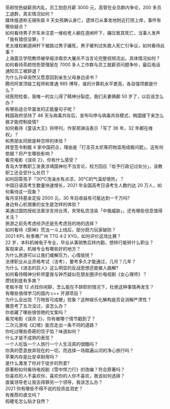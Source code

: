 茶颜悦色疑薪资内乱，员工抱怨月薪 3000 元，高管在全员群内争论，200 多员工退群，真实情况如何？  
媒体报道称无锡失联 8 天女孩确认身亡，遗体已从事发地附近打捞上岸，事件有哪些疑点？  
如何看待男子开车未注意一维权老人躺在道闸杆下，碾压致其死亡，当事人发声「我有错但没罪」？  
老太维权躺道闸杆下被路过男子碾死，男子被判过失致人死亡引争议，如何看待此事？  
上海震旦学院教师被举报涉南京大屠杀不当言论完整视频流出，具体情况如何？  
如何看待茶颜悦色管理层在 7000 多人工作群与员工就薪资问题争吵，最后电话通知员工被辞退？  
为什么孙卓突然又愿意回到亲生父母身边读书？  
腾讯阿里顶级工程师和普通 985 博导，谁的计算机水平更高，各自强项都是什么？  
经医院检查，我唯一的女儿得了精神分裂症。我们夫妻俩都 50 岁了，以后该怎么办？  
有哪些适合早晨发的正能量句子呢？  
韩国政府坚持了 46 天与病毒共存后，宣布叫停与病毒共存模式，韩国接下来怎么做才能控制疫情?  
如何看待《童话大王》将停刊，作家郑渊洁表示「写了 36 年，32 年都在维权」？  
和男朋友同居是种怎样的体验？  
拜登签令制裁 4 家中国药企，理由是「打击芬太尼等药物滥用成瘾问题」，这有何依据？将产生哪些影响？  
看完电影《误杀 2》，你有什么感受？  
青岛大学教职工发表涉靖国神社不当言论，校方回应「给予行政记过处分」，该教职工还会受什么处罚？  
如何回答孩子「30℃洗澡水有点凉，30℃的气温却很热」？  
中国日语高考生数量快速增长，2021 年全国高考日语考生人数约达 20 万人，如何看待这一现象？  
每月坚持基金定投 2000 元，30 年后收益有可能达到一千万吗?  
身边有心机很重的女生是怎样的体验？  
美通过国防授权法案涉支持台湾，夹带私货渲染「中俄威胁」，还有哪些信息值得关注？  
旅游之前先考虑经济还是先考虑目的地的选择？  
如何看待《原神》荒泷一斗上线后，部分厨力玩家破防？  
2021 KPL 秋季赛广州 TTG 4:2 XYG，如何评价这场比赛？  
22 岁，本科机械电子专业，毕业从事销售后转内勤，想转行能转什么职业？  
客观来讲，机械专业有哪些好的地方？  
为什么旅游可以让我们缓解压力，心情愉悦？  
法律职业从业资格考试（法考），要考多久才能通过，几月？几年？  
为什么《进击的巨人》这么明显的反战思想还能被人曲解?  
如何看待精神分析师童俊与钟杰疑似在朋友圈评价电视剧《女心理师》？  
攒钱到底有多爽？  
老板半夜 12 点找你闲聊，怎么能在不辞职的情况下，杜绝这种事情再发生？  
有哪些值得学习的国内 c++ 开源项目？  
为什么会出现「万物皆可成梗」现象？这种娱乐化解构是否会消解严肃性？  
雅思考了五次没过，该怎么办？  
你收藏了哪些很惊艳的文案吗？  
看完电影《误杀 2》，你有被哪个情节戳到了？  
二次元游戏《幻塔》能否走出一条不同的道路？  
你吃过哪些奇葩的饺子馅？味道如何？  
什么才是不成熟的表现？  
一个人吃饭一个人旅行一个人生活真的很酷吗？  
你真的愿意放弃现在的一切，而选择一场踏遍山河的净心旅行吗？  
苹果内存是比安卓耐用吗？  
是什么激发了你对于徒步的热爱?  
原著粉如何看待电视剧《雪中悍刀行》的改编？符合原著吗？  
你喜欢的人不喜欢你，喜欢你的人你不喜欢，我该如何选择？  
直属领导老让我去得罪另一个领导，我该怎么办？  
2021 你有哪些不得不说的投资血泪史？  
有推荐的虐文吗？  
假睫毛怎么贴才自然？  
